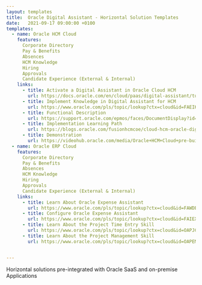 ```yaml
---
layout: templates
title:  Oracle Digital Assistant - Horizontal Solution Templates
date:   2021-09-17 09:00:00 +0100
templates:
  - name: Oracle HCM Cloud
    features:
      Corporate Directory
      Pay & Benefits
      Absences
      HCM Knowledge
      Hiring
      Approvals
      Candidate Experience (External & Internal)
    links:
      - title: Activate a Digital Assistant in Oracle Cloud HCM
        url: https://docs.oracle.com/en/cloud/paas/digital-assistant/tutorial-hcm-setup/
      - title: Implement Knowledge in Digital Assistant for HCM
        url: https://www.oracle.com/pls/topic/lookup?ctx=cloud&id=FAEIK3966567
      - title: Functional Description
        url: https://support.oracle.com/epmos/faces/DocumentDisplay?id=2530856.1
      - title: Implementation Learning Path
        url: https://blogs.oracle.com/fusionhcmcoe/cloud-hcm-oracle-digital-assistant
      - title: Demonstration
        url: https://videohub.oracle.com/media/Oracle+HCM+Cloud+pre-built+skills+for+Oracle+Digital+Assistant/1_7lkmopgc
  - name: Oracle ERP Cloud
    features:
      Corporate Directory
      Pay & Benefits
      Absences
      HCM Knowledge
      Hiring
      Approvals
      Candidate Experience (External & Internal)
    links:
      - title: Learn About Oracle Expense Assistant
        url: https://www.oracle.com/pls/topic/lookup?ctx=cloud&id=FAWDE4029703
      - title: Configure Oracle Expense Assistant
        url: https://www.oracle.com/pls/topic/lookup?ctx=cloud&id=FAIEX4043122
      - title: Learn About the Project Time Entry Skill
        url: https://www.oracle.com/pls/topic/lookup?ctx=cloud&id=OAPJC4143285
      - title: Learn About the Project Management Skill
        url: https://www.oracle.com/pls/topic/lookup?ctx=cloud&id=OAPEM4143285


---
```

Horizontal solutions pre-integrated with Oracle SaaS and on-premise Applications
